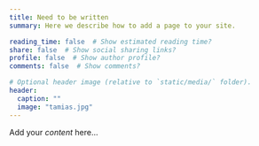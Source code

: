 ```yaml
---
title: Need to be written
summary: Here we describe how to add a page to your site.

reading_time: false  # Show estimated reading time?
share: false  # Show social sharing links?
profile: false  # Show author profile?
comments: false  # Show comments?

# Optional header image (relative to `static/media/` folder).
header:
  caption: ""
  image: "tamias.jpg"
---
```


Add your *content* here...
